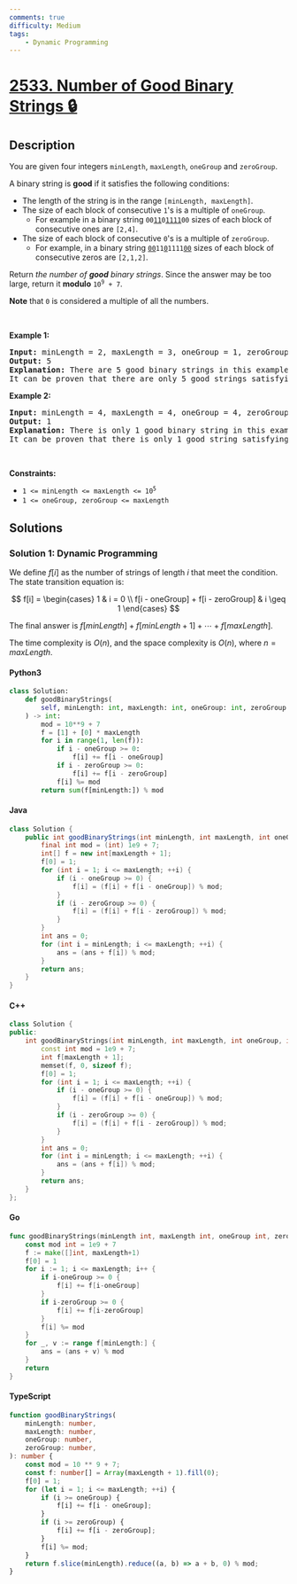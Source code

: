 ```yaml
---
comments: true
difficulty: Medium
tags:
    - Dynamic Programming
---
```


<!-- problem:start -->

# [2533. Number of Good Binary Strings 🔒](https://leetcode.com/problems/number-of-good-binary-strings)

## Description

<!-- description:start -->

<p>You are given four integers <code>minLength</code>, <code>maxLength</code>, <code>oneGroup</code> and <code>zeroGroup</code>.</p>

<p>A binary string is <strong>good</strong> if it satisfies the following conditions:</p>

<ul>
	<li>The length of the string is in the range <code>[minLength, maxLength]</code>.</li>
	<li>The size of each block of consecutive <code>1</code>&#39;s is a multiple of <code>oneGroup</code>.
	<ul>
		<li>For example in a binary string <code>00<u>11</u>0<u>1111</u>00</code> sizes of each block of consecutive ones are <code>[2,4]</code>.</li>
	</ul>
	</li>
	<li>The size of each block of consecutive <code>0</code>&#39;s is a multiple of <code>zeroGroup</code>.
	<ul>
		<li>For example, in a binary string <code><u>00</u>11<u>0</u>1111<u>00</u></code> sizes of each block of consecutive zeros are <code>[2,1,2]</code>.</li>
	</ul>
	</li>
</ul>

<p>Return <em>the number of <strong>good</strong> binary strings</em>. Since the answer may be too large, return it <strong>modulo</strong> <code>10<sup>9</sup> + 7</code>.</p>

<p><strong>Note</strong> that <code>0</code> is considered a multiple of all the numbers.</p>

<p>&nbsp;</p>
<p><strong class="example">Example 1:</strong></p>

<pre>
<strong>Input:</strong> minLength = 2, maxLength = 3, oneGroup = 1, zeroGroup = 2
<strong>Output:</strong> 5
<strong>Explanation:</strong> There are 5 good binary strings in this example: &quot;00&quot;, &quot;11&quot;, &quot;001&quot;, &quot;100&quot;, and &quot;111&quot;.
It can be proven that there are only 5 good strings satisfying all conditions.
</pre>

<p><strong class="example">Example 2:</strong></p>

<pre>
<strong>Input:</strong> minLength = 4, maxLength = 4, oneGroup = 4, zeroGroup = 3
<strong>Output:</strong> 1
<strong>Explanation:</strong> There is only 1 good binary string in this example: &quot;1111&quot;.
It can be proven that there is only 1 good string satisfying all conditions.
</pre>

<p>&nbsp;</p>
<p><strong>Constraints:</strong></p>

<ul>
	<li><code>1 &lt;= minLength &lt;= maxLength &lt;= 10<sup>5</sup></code></li>
	<li><code>1 &lt;= oneGroup, zeroGroup &lt;= maxLength</code></li>
</ul>

<!-- description:end -->

## Solutions

<!-- solution:start -->

### Solution 1: Dynamic Programming

We define $f[i]$ as the number of strings of length $i$ that meet the condition. The state transition equation is:

$$
f[i] = \begin{cases}
1 & i = 0 \\
f[i - oneGroup] + f[i - zeroGroup] & i \geq 1
\end{cases}
$$

The final answer is $f[minLength] + f[minLength + 1] + \cdots + f[maxLength]$.

The time complexity is $O(n)$, and the space complexity is $O(n)$, where $n=maxLength$.

<!-- tabs:start -->

#### Python3

```python
class Solution:
    def goodBinaryStrings(
        self, minLength: int, maxLength: int, oneGroup: int, zeroGroup: int
    ) -> int:
        mod = 10**9 + 7
        f = [1] + [0] * maxLength
        for i in range(1, len(f)):
            if i - oneGroup >= 0:
                f[i] += f[i - oneGroup]
            if i - zeroGroup >= 0:
                f[i] += f[i - zeroGroup]
            f[i] %= mod
        return sum(f[minLength:]) % mod
```

#### Java

```java
class Solution {
    public int goodBinaryStrings(int minLength, int maxLength, int oneGroup, int zeroGroup) {
        final int mod = (int) 1e9 + 7;
        int[] f = new int[maxLength + 1];
        f[0] = 1;
        for (int i = 1; i <= maxLength; ++i) {
            if (i - oneGroup >= 0) {
                f[i] = (f[i] + f[i - oneGroup]) % mod;
            }
            if (i - zeroGroup >= 0) {
                f[i] = (f[i] + f[i - zeroGroup]) % mod;
            }
        }
        int ans = 0;
        for (int i = minLength; i <= maxLength; ++i) {
            ans = (ans + f[i]) % mod;
        }
        return ans;
    }
}
```

#### C++

```cpp
class Solution {
public:
    int goodBinaryStrings(int minLength, int maxLength, int oneGroup, int zeroGroup) {
        const int mod = 1e9 + 7;
        int f[maxLength + 1];
        memset(f, 0, sizeof f);
        f[0] = 1;
        for (int i = 1; i <= maxLength; ++i) {
            if (i - oneGroup >= 0) {
                f[i] = (f[i] + f[i - oneGroup]) % mod;
            }
            if (i - zeroGroup >= 0) {
                f[i] = (f[i] + f[i - zeroGroup]) % mod;
            }
        }
        int ans = 0;
        for (int i = minLength; i <= maxLength; ++i) {
            ans = (ans + f[i]) % mod;
        }
        return ans;
    }
};
```

#### Go

```go
func goodBinaryStrings(minLength int, maxLength int, oneGroup int, zeroGroup int) (ans int) {
	const mod int = 1e9 + 7
	f := make([]int, maxLength+1)
	f[0] = 1
	for i := 1; i <= maxLength; i++ {
		if i-oneGroup >= 0 {
			f[i] += f[i-oneGroup]
		}
		if i-zeroGroup >= 0 {
			f[i] += f[i-zeroGroup]
		}
		f[i] %= mod
	}
	for _, v := range f[minLength:] {
		ans = (ans + v) % mod
	}
	return
}
```

#### TypeScript

```ts
function goodBinaryStrings(
    minLength: number,
    maxLength: number,
    oneGroup: number,
    zeroGroup: number,
): number {
    const mod = 10 ** 9 + 7;
    const f: number[] = Array(maxLength + 1).fill(0);
    f[0] = 1;
    for (let i = 1; i <= maxLength; ++i) {
        if (i >= oneGroup) {
            f[i] += f[i - oneGroup];
        }
        if (i >= zeroGroup) {
            f[i] += f[i - zeroGroup];
        }
        f[i] %= mod;
    }
    return f.slice(minLength).reduce((a, b) => a + b, 0) % mod;
}
```

<!-- tabs:end -->

<!-- solution:end -->

<!-- problem:end -->
